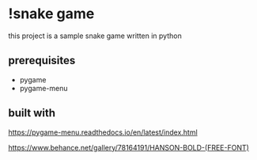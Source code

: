 # !snake game

this project is a sample snake game written in python

## prerequisites

- pygame
- pygame-menu

## built with

https://pygame-menu.readthedocs.io/en/latest/index.html

https://www.behance.net/gallery/78164191/HANSON-BOLD-(FREE-FONT)

